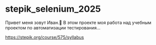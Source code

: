 # stepik_selenium_2025

Привет меня зовут Иван.👋 В этом проекте моя работа над учебным проектом по автоматизации тестирования...

https://stepik.org/course/575/syllabus
